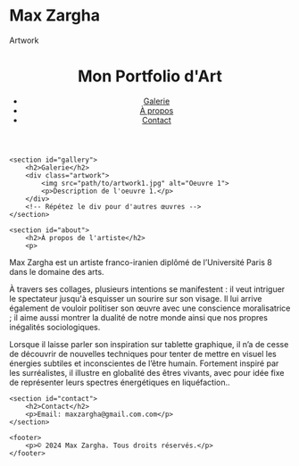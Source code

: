 # Max Zargha
Artwork
<!DOCTYPE html>
<html lang="fr">
<head>
    <meta charset="UTF-8">
    <meta name="viewport" content="width=device-width, initial-scale=1.0">
    <title>Mon Art</title>
    <link rel="stylesheet" href="styles.css">
</head>
<body>
    <header>
        <h1>Mon Portfolio d'Art</h1>
        <nav>
            <ul>
                <li><a href="#gallery">Galerie</a></li>
                <li><a href="#about">À propos</a></li>
                <li><a href="#contact">Contact</a></li>
            </ul>
        </nav>
    </header>

    <section id="gallery">
        <h2>Galerie</h2>
        <div class="artwork">
            <img src="path/to/artwork1.jpg" alt="Oeuvre 1">
            <p>Description de l'oeuvre 1.</p>
        </div>
        <!-- Répétez le div pour d'autres œuvres -->
    </section>

    <section id="about">
        <h2>À propos de l'artiste</h2>
        <p>
Max Zargha est un artiste franco-iranien diplômé de l’Université Paris 8 dans le domaine des arts.

À travers ses collages, plusieurs intentions se manifestent : il veut intriguer le spectateur jusqu'à esquisser un sourire sur son visage. Il lui arrive également de vouloir politiser son œuvre avec une conscience moralisatrice ; il aime aussi montrer la dualité de notre monde ainsi que nos propres inégalités sociologiques.

Lorsque il laisse parler son inspiration sur tablette graphique, il n’a de cesse de découvrir de nouvelles techniques pour tenter de mettre en visuel les énergies subtiles et inconscientes de l’être humain. Fortement inspiré par les surréalistes, il illustre en globalité des êtres vivants, avec pour idée fixe de représenter leurs spectres énergétiques en liquéfaction..</p>
    </section>

    <section id="contact">
        <h2>Contact</h2>
        <p>Email: maxzargha@gmail.com.com</p>
    </section>

    <footer>
        <p>© 2024 Max Zargha. Tous droits réservés.</p>
    </footer>
</body>
</html>
